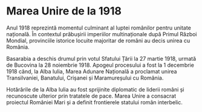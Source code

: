 # Marea Unire de la 1918

Anul 1918 reprezintă momentul culminant al luptei românilor pentru unitate națională. În contextul prăbușirii imperiilor multinaționale după Primul Război Mondial, provinciile istorice locuite majoritar de români au decis unirea cu România.

Basarabia a deschis drumul prin votul Sfatului Țării la 27 martie 1918, urmată de Bucovina la 28 noiembrie 1918. Apogeul procesului a fost la 1 decembrie 1918 când, la Alba Iulia, Marea Adunare Națională a proclamat unirea Transilvaniei, Banatului, Crișanei și Maramureșului cu România.

Hotărârile de la Alba Iulia au fost sprijinite diplomatic de liderii români și recunoscute ulterior prin tratatele de pace. Marea Unire a consacrat proiectul României Mari și a definit frontierele statului român interbelic.
